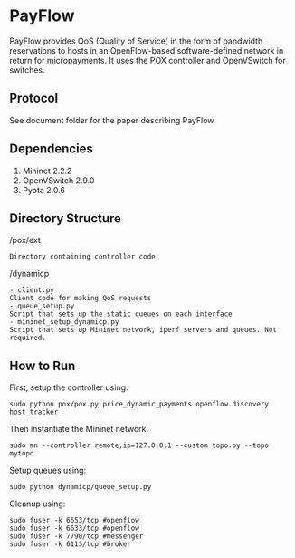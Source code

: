 
# PayFlow
PayFlow provides QoS (Quality of Service) in the form of bandwidth reservations to hosts in an OpenFlow-based software-defined network in return for micropayments. It uses the POX controller and OpenVSwitch for switches. 

## Protocol
See document folder for the paper describing PayFlow


## Dependencies
 1. Mininet 2.2.2
 2. OpenVSwitch 2.9.0
 3. Pyota 2.0.6
 
## Directory Structure
/pox/ext

	Directory containing controller code
/dynamicp

	- client.py
	Client code for making QoS requests
	- queue_setup.py
	Script that sets up the static queues on each interface
	- mininet_setup_dynamicp.py 
	Script that sets up Mininet network, iperf servers and queues. Not required.


## How to Run
First, setup the controller using:

	sudo python pox/pox.py price_dynamic_payments openflow.discovery host_tracker

Then instantiate the Mininet network:

	sudo mn --controller remote,ip=127.0.0.1 --custom topo.py --topo mytopo

Setup queues using:

	sudo python dynamicp/queue_setup.py

Cleanup using:

	sudo fuser -k 6653/tcp #openflow
	sudo fuser -k 6633/tcp #openflow
	sudo fuser -k 7790/tcp #messenger
	sudo fuser -k 6113/tcp #broker

